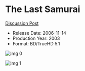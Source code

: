 # The Last Samurai

[Discussion Post](https://www.avsforum.com/threads/bass-eq-for-filtered-movies.2995212/post-58484978)

* Release Date: 2006-11-14
* Production Year: 2003
* Format: BD/TrueHD 5.1

![img 0](https://i.imgur.com/CYZNOVQ.jpg)

![img 1](https://i.imgur.com/vvavG4V.png)

